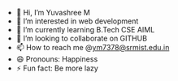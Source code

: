 - 👋 Hi, I’m Yuvashree M
- 👀 I’m interested in web development 
- 🌱 I’m currently learning B.Tech CSE AIML
- 💞️ I’m looking to collaborate on GITHUB
- 📫 How to reach me @ym7378@srmist.edu.in 
- 😄 Pronouns: Happiness
- ⚡ Fun fact: Be more lazy



